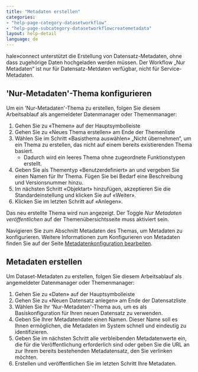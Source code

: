 ```yaml
---
title: "Metadaten erstellen"
categories:
- "help-page-category-datasetworkflow"
- "help-page-subcategory-datasetworkflowcreatemetadata"
layout: help-detail
language: de
---
```



hale»connect unterstützt die Erstellung von Datensatz-Metadaten, ohne dass zugehörige Daten hochgeladen werden müssen. Der Workflow „Nur Metadaten“ ist nur für Datensatz-Metdaten verfügbar, nicht für Service-Metadaten.

## 'Nur-Metadaten'-Thema konfigurieren ##

Um ein 'Nur-Metadaten'-Thema zu erstellen, folgen Sie diesem Arbeitsablauf als angemeldeter Datenmanager oder Themenmanager:

1. Gehen Sie zu «Themen» auf der Hauptsymbolleiste
2. Gehen Sie zu «Neues Thema erstellen» am Ende der Themenliste
3. Wählen Sie im Schritt «Basisthema auswählen» „Nicht übernehmen“, um ein Thema zu erstellen, das nicht auf einem bereits existierenden Thema basiert.
     * Dadurch wird ein leeres Thema ohne zugeordnete Funktionstypen erstellt.
4. Geben Sie als Thementyp «Benutzerdefiniert» an und vergeben Sie einen Namen für Ihr Thema. Fügen Sie bei Bedarf eine Beschreibung und Versionsnummer hinzu.
5. Im nächsten Schritt «Objektart» hinzufügen, akzeptieren Sie die Standardeinstellung und klicken Sie auf «Weiter».
6. Klicken Sie im letzten Schritt auf «Anlegen».

Das neu erstellte Thema wird nun angezeigt. Der Toggle *Nur Metadaten veröffentlichen* auf der Themenübersichtsseite muss aktiviert sein.

Navigieren Sie zum Abschnitt Metadaten des Themas, um Metadaten zu konfigurieren. Weitere Informationen zum Konfigurieren von Metadaten finden Sie auf der Seite [Metadatenkonfiguration bearbeiten](../../setup-hc/edit-metadata-config/2015-02-10-theme-edit-metadata).

## Metadaten erstellen ##

Um Dataset-Metadaten zu erstellen, folgen Sie diesem Arbeitsablauf als angemeldeter Datenmanager oder Themenmanager:

1. Gehen Sie zu «Daten» auf der Hauptsymbolleiste
2. Gehen Sie zu «Neuen Datensatz anlegen» am Ende der Datensatzliste
3. Wählen Sie Ihr 'Nur-Metadaten'-Thema aus, um es als Basiskonfiguration für Ihren neuen Datensatz zu verwenden.
4. Geben Sie Ihrer Metadatendatei einen Namen. Dieser Name soll es Ihnen ermöglichen, die Metadaten im System schnell und eindeutig zu identifizieren.
5. Geben Sie im nächsten Schritt alle verbleibenden Metadatenwerte ein, die für die Veröffentlichung erforderlich sind oder geben Sie die URL an zur Ihrem bereits bestehenden Metadatensatz, den Sie verlinken möchten.
6. Erstellen und veröffentlichen Sie im letzten Schritt Ihre Metadaten.
